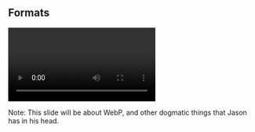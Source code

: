 ## Formats

<video autoplay loop>
  <source    src="https://video.twimg.com/ext_tw_video/623557897121828864/pu/vid/478x360/Z4sk2y3f3blrDGdx.mp4" type="video/mp4" />
</video>

Note: This slide will be about WebP, and other dogmatic things that Jason has in his head.
